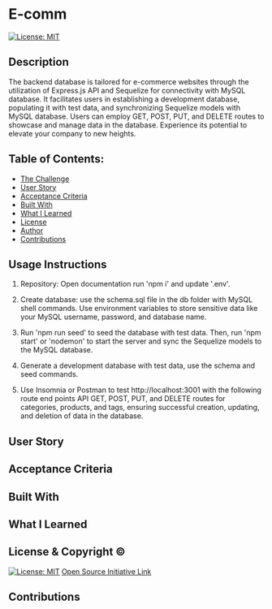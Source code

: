 # E-comm
[![License: MIT](https://img.shields.io/badge/License-MIT-yellow.svg)](https://opensource.org/licenses/MIT)

## Description

The backend database is tailored for e-commerce websites through the utilization of Express.js API and Sequelize for connectivity with MySQL database. It facilitates users in establishing a development database, populating it with test data, and synchronizing Sequelize models with MySQL database. Users can employ GET, POST, PUT, and DELETE routes to showcase and manage data in the database. Experience its potential to elevate your company to new heights.

## Table of Contents:
- [The Challenge](#The-Challenge)
- [User Story](#User-Story)
- [Acceptance Criteria](#Acceptance-Criteria)
- [Built With](#Built-With)
- [What I Learned](#What-I-Learned)
- [License](#License)
- [Author](#Author)
- [Contributions](#Contributions)

## Usage Instructions
1. Repository: Open documentation run 'npm i' and update '.env'.

2. Create database: use the schema.sql file in the db folder with MySQL shell commands. Use environment variables to store sensitive data like your MySQL username, password, and database name.

3. Run 'npm run seed' to seed the database with test data. Then, run 'npm start' or 'nodemon' to start the server and sync the Sequelize models to the MySQL database.

4. Generate a development database with test data, use the schema and seed commands.

5. Use Insomnia or Postman to test http://localhost:3001 with the following route end points API GET, POST, PUT, and DELETE routes for categories, products, and tags, ensuring successful creation, updating, and deletion of data in the database.

## User Story

## Acceptance Criteria

## Built With

## What I Learned

## License & Copyright ©
  
[![License: MIT](https://img.shields.io/badge/License-MIT-yellow.svg)](https://opensource.org/licenses/MIT) [Open Source Initiative Link](https://opensource.org/licenses/MIT)

## Contributions
